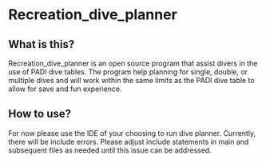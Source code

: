 # Recreation_dive_planner
## What is this?
Recreation_dive_planner is an open source program that assist divers in the use of PADI dive tables. The program help planning for single, double, or multiple dives and will work within the same limits as the PADI dive table to allow for save and fun experience.

## How to use? 
For now please use the IDE of your choosing to run dive planner. Currently,
there will be include errors. Please adjust include statements in main and
subsequent files as needed until this issue can be addressed.  
